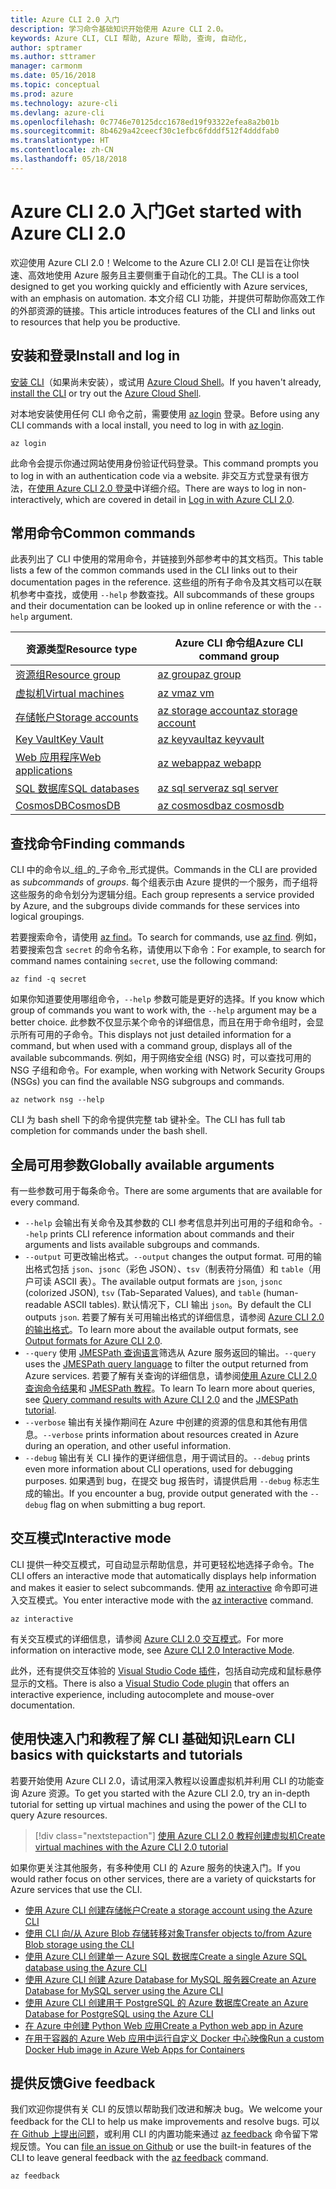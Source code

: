 ```yaml
---
title: Azure CLI 2.0 入门
description: 学习命令基础知识开始使用 Azure CLI 2.0。
keywords: Azure CLI, CLI 帮助, Azure 帮助, 查询, 自动化,
author: sptramer
ms.author: sttramer
manager: carmonm
ms.date: 05/16/2018
ms.topic: conceptual
ms.prod: azure
ms.technology: azure-cli
ms.devlang: azure-cli
ms.openlocfilehash: 0c7746e70125dcc1678ed19f93322efea8a2b01b
ms.sourcegitcommit: 8b4629a42ceecf30c1efbc6fdddf512f4dddfab0
ms.translationtype: HT
ms.contentlocale: zh-CN
ms.lasthandoff: 05/18/2018
---
```

# <a name="get-started-with-azure-cli-20"></a><span data-ttu-id="a0c1c-104">Azure CLI 2.0 入门</span><span class="sxs-lookup"><span data-stu-id="a0c1c-104">Get started with Azure CLI 2.0</span></span>

<span data-ttu-id="a0c1c-105">欢迎使用 Azure CLI 2.0！</span><span class="sxs-lookup"><span data-stu-id="a0c1c-105">Welcome to the Azure CLI 2.0!</span></span> <span data-ttu-id="a0c1c-106">CLI 是旨在让你快速、高效地使用 Azure 服务且主要侧重于自动化的工具。</span><span class="sxs-lookup"><span data-stu-id="a0c1c-106">The CLI is a tool designed to get you working quickly and efficiently with Azure services, with an emphasis on automation.</span></span> <span data-ttu-id="a0c1c-107">本文介绍 CLI 功能，并提供可帮助你高效工作的外部资源的链接。</span><span class="sxs-lookup"><span data-stu-id="a0c1c-107">This article introduces features of the CLI and links out to resources that help you be productive.</span></span>

## <a name="install-and-log-in"></a><span data-ttu-id="a0c1c-108">安装和登录</span><span class="sxs-lookup"><span data-stu-id="a0c1c-108">Install and log in</span></span>

<span data-ttu-id="a0c1c-109">[安装 CLI](install-azure-cli.md)（如果尚未安装），或试用 [Azure Cloud Shell](/azure/cloud-shell/overview)。</span><span class="sxs-lookup"><span data-stu-id="a0c1c-109">If you haven't already, [install the CLI](install-azure-cli.md) or try out the [Azure Cloud Shell](/azure/cloud-shell/overview).</span></span>

<span data-ttu-id="a0c1c-110">对本地安装使用任何 CLI 命令之前，需要使用 [az login](/cli/azure/reference-index#az-login) 登录。</span><span class="sxs-lookup"><span data-stu-id="a0c1c-110">Before using any CLI commands with a local install, you need to log in with [az login](/cli/azure/reference-index#az-login).</span></span>

```azurecli
az login
```

<span data-ttu-id="a0c1c-111">此命令会提示你通过网站使用身份验证代码登录。</span><span class="sxs-lookup"><span data-stu-id="a0c1c-111">This command prompts you to log in with an authentication code via a website.</span></span> <span data-ttu-id="a0c1c-112">非交互方式登录有很方法，在[使用 Azure CLI 2.0 登录](authenticate-azure-cli.md)中详细介绍。</span><span class="sxs-lookup"><span data-stu-id="a0c1c-112">There are ways to log in non-interactively, which are covered in detail in [Log in with Azure CLI 2.0](authenticate-azure-cli.md).</span></span>

## <a name="common-commands"></a><span data-ttu-id="a0c1c-113">常用命令</span><span class="sxs-lookup"><span data-stu-id="a0c1c-113">Common commands</span></span>

<span data-ttu-id="a0c1c-114">此表列出了 CLI 中使用的常用命令，并链接到外部参考中的其文档页。</span><span class="sxs-lookup"><span data-stu-id="a0c1c-114">This table lists a few of the common commands used in the CLI links out to their documentation pages in the reference.</span></span>
<span data-ttu-id="a0c1c-115">这些组的所有子命令及其文档可以在联机参考中查找，或使用 `--help` 参数查找。</span><span class="sxs-lookup"><span data-stu-id="a0c1c-115">All subcommands of these groups and their documentation can be looked up in online reference or with the `--help` argument.</span></span>

| <span data-ttu-id="a0c1c-116">资源类型</span><span class="sxs-lookup"><span data-stu-id="a0c1c-116">Resource type</span></span> | <span data-ttu-id="a0c1c-117">Azure CLI 命令组</span><span class="sxs-lookup"><span data-stu-id="a0c1c-117">Azure CLI command group</span></span> |
|---------------|-------------------------|
| [<span data-ttu-id="a0c1c-118">资源组</span><span class="sxs-lookup"><span data-stu-id="a0c1c-118">Resource group</span></span>](/azure/azure-resource-manager/resource-group-overview) | [<span data-ttu-id="a0c1c-119">az group</span><span class="sxs-lookup"><span data-stu-id="a0c1c-119">az group</span></span>](/cli/azure/group) |
| [<span data-ttu-id="a0c1c-120">虚拟机</span><span class="sxs-lookup"><span data-stu-id="a0c1c-120">Virtual machines</span></span>](/azure/virtual-machines) | [<span data-ttu-id="a0c1c-121">az vm</span><span class="sxs-lookup"><span data-stu-id="a0c1c-121">az vm</span></span>](/cli/azure/vm) |
| [<span data-ttu-id="a0c1c-122">存储帐户</span><span class="sxs-lookup"><span data-stu-id="a0c1c-122">Storage accounts</span></span>](/azure/storage/common/storage-introduction) | [<span data-ttu-id="a0c1c-123">az storage account</span><span class="sxs-lookup"><span data-stu-id="a0c1c-123">az storage account</span></span>](/cli/azure/storage/account) |
| [<span data-ttu-id="a0c1c-124">Key Vault</span><span class="sxs-lookup"><span data-stu-id="a0c1c-124">Key Vault</span></span>](/azure/key-vault/key-vault-whatis) | [<span data-ttu-id="a0c1c-125">az keyvault</span><span class="sxs-lookup"><span data-stu-id="a0c1c-125">az keyvault</span></span>](/cli/azure/keyvault) |
| [<span data-ttu-id="a0c1c-126">Web 应用程序</span><span class="sxs-lookup"><span data-stu-id="a0c1c-126">Web applications</span></span>](/azure/ap-service) | [<span data-ttu-id="a0c1c-127">az webapp</span><span class="sxs-lookup"><span data-stu-id="a0c1c-127">az webapp</span></span>](/cli/azure/webapp) |
| [<span data-ttu-id="a0c1c-128">SQL 数据库</span><span class="sxs-lookup"><span data-stu-id="a0c1c-128">SQL databases</span></span>](/azure/sql-database) | [<span data-ttu-id="a0c1c-129">az sql server</span><span class="sxs-lookup"><span data-stu-id="a0c1c-129">az sql server</span></span>](/cli/azure/sql/server) |
| [<span data-ttu-id="a0c1c-130">CosmosDB</span><span class="sxs-lookup"><span data-stu-id="a0c1c-130">CosmosDB</span></span>](/azure/cosmos-db) | [<span data-ttu-id="a0c1c-131">az cosmosdb</span><span class="sxs-lookup"><span data-stu-id="a0c1c-131">az cosmosdb</span></span>](/cli/azure/cosmosdb) |

## <a name="finding-commands"></a><span data-ttu-id="a0c1c-132">查找命令</span><span class="sxs-lookup"><span data-stu-id="a0c1c-132">Finding commands</span></span>

<span data-ttu-id="a0c1c-133">CLI 中的命令以_组_的_子命令_形式提供。</span><span class="sxs-lookup"><span data-stu-id="a0c1c-133">Commands in the CLI are provided as _subcommands_ of _groups_.</span></span>
<span data-ttu-id="a0c1c-134">每个组表示由 Azure 提供的一个服务，而子组将这些服务的命令划分为逻辑分组。</span><span class="sxs-lookup"><span data-stu-id="a0c1c-134">Each group represents a service provided by Azure, and the subgroups divide commands for these services into logical groupings.</span></span>

<span data-ttu-id="a0c1c-135">若要搜索命令，请使用 [az find](/cli/azure/reference-index#az-find)。</span><span class="sxs-lookup"><span data-stu-id="a0c1c-135">To search for commands, use [az find](/cli/azure/reference-index#az-find).</span></span> <span data-ttu-id="a0c1c-136">例如，若要搜索包含 `secret` 的命令名称，请使用以下命令：</span><span class="sxs-lookup"><span data-stu-id="a0c1c-136">For example, to search for command names containing `secret`, use the following command:</span></span>

```azurecli-interactive
az find -q secret
```

<span data-ttu-id="a0c1c-137">如果你知道要使用哪组命令，`--help` 参数可能是更好的选择。</span><span class="sxs-lookup"><span data-stu-id="a0c1c-137">If you know which group of commands you want to work with, the `--help` argument may be a better choice.</span></span> <span data-ttu-id="a0c1c-138">此参数不仅显示某个命令的详细信息，而且在用于命令组时，会显示所有可用的子命令。</span><span class="sxs-lookup"><span data-stu-id="a0c1c-138">This displays not just detailed information for a command, but when used with a command group, displays all of the available subcommands.</span></span> <span data-ttu-id="a0c1c-139">例如，用于网络安全组 (NSG) 时，可以查找可用的 NSG 子组和命令。</span><span class="sxs-lookup"><span data-stu-id="a0c1c-139">For example, when working with Network Security Groups (NSGs) you can find the available NSG subgroups and commands.</span></span>

```azurecli-interactive
az network nsg --help
```

<span data-ttu-id="a0c1c-140">CLI 为 bash shell 下的命令提供完整 tab 键补全。</span><span class="sxs-lookup"><span data-stu-id="a0c1c-140">The CLI has full tab completion for commands under the bash shell.</span></span>

## <a name="globally-available-arguments"></a><span data-ttu-id="a0c1c-141">全局可用参数</span><span class="sxs-lookup"><span data-stu-id="a0c1c-141">Globally available arguments</span></span>

<span data-ttu-id="a0c1c-142">有一些参数可用于每条命令。</span><span class="sxs-lookup"><span data-stu-id="a0c1c-142">There are some arguments that are available for every command.</span></span>

* <span data-ttu-id="a0c1c-143">`--help` 会输出有关命令及其参数的 CLI 参考信息并列出可用的子组和命令。</span><span class="sxs-lookup"><span data-stu-id="a0c1c-143">`--help` prints CLI reference information about commands and their arguments and lists available subgroups and commands.</span></span>
* <span data-ttu-id="a0c1c-144">`--output` 可更改输出格式。</span><span class="sxs-lookup"><span data-stu-id="a0c1c-144">`--output` changes the output format.</span></span> <span data-ttu-id="a0c1c-145">可用的输出格式包括 `json`、`jsonc`（彩色 JSON）、`tsv`（制表符分隔值）和 `table`（用户可读 ASCII 表）。</span><span class="sxs-lookup"><span data-stu-id="a0c1c-145">The available output formats are `json`, `jsonc` (colorized JSON), `tsv` (Tab-Separated Values), and `table` (human-readable ASCII tables).</span></span> <span data-ttu-id="a0c1c-146">默认情况下，CLI 输出 `json`。</span><span class="sxs-lookup"><span data-stu-id="a0c1c-146">By default the CLI outputs `json`.</span></span> <span data-ttu-id="a0c1c-147">若要了解有关可用输出格式的详细信息，请参阅 [Azure CLI 2.0 的输出格式](format-output-azure-cli.md)。</span><span class="sxs-lookup"><span data-stu-id="a0c1c-147">To learn more about the available output formats, see [Output formats for Azure CLI 2.0](format-output-azure-cli.md).</span></span>
* <span data-ttu-id="a0c1c-148">`--query` 使用 [JMESPath 查询语言](http://jmespath.org/)筛选从 Azure 服务返回的输出。</span><span class="sxs-lookup"><span data-stu-id="a0c1c-148">`--query` uses the [JMESPath query language](http://jmespath.org/) to filter the output returned from Azure services.</span></span> <span data-ttu-id="a0c1c-149">若要了解有关查询的详细信息，请参阅[使用 Azure CLI 2.0 查询命令结果](query-azure-cli.md)和 [JMESPath 教程](http://jmespath.org/tutorial.html)。</span><span class="sxs-lookup"><span data-stu-id="a0c1c-149">To learn To learn more about queries, see [Query command results with Azure CLI 2.0](query-azure-cli.md) and the [JMESPath tutorial](http://jmespath.org/tutorial.html).</span></span>
* <span data-ttu-id="a0c1c-150">`--verbose` 输出有关操作期间在 Azure 中创建的资源的信息和其他有用信息。</span><span class="sxs-lookup"><span data-stu-id="a0c1c-150">`--verbose` prints information about resources created in Azure during an operation, and other useful information.</span></span>
* <span data-ttu-id="a0c1c-151">`--debug` 输出有关 CLI 操作的更详细信息，用于调试目的。</span><span class="sxs-lookup"><span data-stu-id="a0c1c-151">`--debug` prints even more information about CLI operations, used for debugging purposes.</span></span> <span data-ttu-id="a0c1c-152">如果遇到 bug，在提交 bug 报告时，请提供启用 `--debug` 标志生成的输出。</span><span class="sxs-lookup"><span data-stu-id="a0c1c-152">If you encounter a bug, provide output generated with the `--debug` flag on when submitting a bug report.</span></span>


## <a name="interactive-mode"></a><span data-ttu-id="a0c1c-153">交互模式</span><span class="sxs-lookup"><span data-stu-id="a0c1c-153">Interactive mode</span></span>

<span data-ttu-id="a0c1c-154">CLI 提供一种交互模式，可自动显示帮助信息，并可更轻松地选择子命令。</span><span class="sxs-lookup"><span data-stu-id="a0c1c-154">The CLI offers an interactive mode that automatically displays help information and makes it easier to select subcommands.</span></span> <span data-ttu-id="a0c1c-155">使用 [az interactive](/cli/azure/reference-index#az-interactive) 命令即可进入交互模式。</span><span class="sxs-lookup"><span data-stu-id="a0c1c-155">You enter interactive mode with the [az interactive](/cli/azure/reference-index#az-interactive) command.</span></span>

```azurecli-interactive
az interactive
```

<span data-ttu-id="a0c1c-156">有关交互模式的详细信息，请参阅 [Azure CLI 2.0 交互模式](interactive-azure-cli.md)。</span><span class="sxs-lookup"><span data-stu-id="a0c1c-156">For more information on interactive mode, see [Azure CLI 2.0 Interactive Mode](interactive-azure-cli.md).</span></span>

<span data-ttu-id="a0c1c-157">此外，还有提供交互体验的 [Visual Studio Code 插件](https://marketplace.visualstudio.com/items?itemName=ms-vscode.azurecli)，包括自动完成和鼠标悬停显示的文档。</span><span class="sxs-lookup"><span data-stu-id="a0c1c-157">There is also a [Visual Studio Code plugin](https://marketplace.visualstudio.com/items?itemName=ms-vscode.azurecli) that offers an interactive experience, including autocomplete and mouse-over documentation.</span></span>

## <a name="learn-cli-basics-with-quickstarts-and-tutorials"></a><span data-ttu-id="a0c1c-158">使用快速入门和教程了解 CLI 基础知识</span><span class="sxs-lookup"><span data-stu-id="a0c1c-158">Learn CLI basics with quickstarts and tutorials</span></span>

<span data-ttu-id="a0c1c-159">若要开始使用 Azure CLI 2.0，请试用深入教程以设置虚拟机并利用 CLI 的功能查询 Azure 资源。</span><span class="sxs-lookup"><span data-stu-id="a0c1c-159">To get you started with the Azure CLI 2.0, try an in-depth tutorial for setting up virtual machines and using the power of the CLI to query Azure resources.</span></span>

> [!div class="nextstepaction"]
> [<span data-ttu-id="a0c1c-160">使用 Azure CLI 2.0 教程创建虚拟机</span><span class="sxs-lookup"><span data-stu-id="a0c1c-160">Create virtual machines with the Azure CLI 2.0 tutorial</span></span>](azure-cli-vm-tutorial.yml)

<span data-ttu-id="a0c1c-161">如果你更关注其他服务，有多种使用 CLI 的 Azure 服务的快速入门。</span><span class="sxs-lookup"><span data-stu-id="a0c1c-161">If you would rather focus on other services, there are a variety of quickstarts for Azure services that use the CLI.</span></span>

* [<span data-ttu-id="a0c1c-162">使用 Azure CLI 创建存储帐户</span><span class="sxs-lookup"><span data-stu-id="a0c1c-162">Create a storage account using the Azure CLI</span></span>](/azure/storage/common/storage-quickstart-create-storage-account-cli)
* [<span data-ttu-id="a0c1c-163">使用 CLI 向/从 Azure Blob 存储转移对象</span><span class="sxs-lookup"><span data-stu-id="a0c1c-163">Transfer objects to/from Azure Blob storage using the CLI</span></span>](/azure/storage/blobs/storage-quickstart-blobs-cli)
* [<span data-ttu-id="a0c1c-164">使用 Azure CLI 创建单一 Azure SQL 数据库</span><span class="sxs-lookup"><span data-stu-id="a0c1c-164">Create a single Azure SQL database using the Azure CLI</span></span>](/azure/sql-database/sql-database-get-started-cli)
* [<span data-ttu-id="a0c1c-165">使用 Azure CLI 创建 Azure Database for MySQL 服务器</span><span class="sxs-lookup"><span data-stu-id="a0c1c-165">Create an Azure Database for MySQL server using the Azure CLI</span></span>](/azure/mysql/quickstart-create-mysql-server-database-using-azure-cli)
* [<span data-ttu-id="a0c1c-166">使用 Azure CLI 创建用于 PostgreSQL 的 Azure 数据库</span><span class="sxs-lookup"><span data-stu-id="a0c1c-166">Create an Azure Database for PostgreSQL using the Azure CLI</span></span>](/azure/postgresql/quickstart-create-server-database-azure-cli)
* [<span data-ttu-id="a0c1c-167">在 Azure 中创建 Python Web 应用</span><span class="sxs-lookup"><span data-stu-id="a0c1c-167">Create a Python web app in Azure</span></span>](/azure/app-service/app-service-web-get-started-python)
* [<span data-ttu-id="a0c1c-168">在用于容器的 Azure Web 应用中运行自定义 Docker 中心映像</span><span class="sxs-lookup"><span data-stu-id="a0c1c-168">Run a custom Docker Hub image in Azure Web Apps for Containers</span></span>](/azure/app-service/containers/quickstart-custom-docker-image)

## <a name="give-feedback"></a><span data-ttu-id="a0c1c-169">提供反馈</span><span class="sxs-lookup"><span data-stu-id="a0c1c-169">Give feedback</span></span>

<span data-ttu-id="a0c1c-170">我们欢迎你提供有关 CLI 的反馈以帮助我们改进和解决 bug。</span><span class="sxs-lookup"><span data-stu-id="a0c1c-170">We welcome your feedback for the CLI to help us make improvements and resolve bugs.</span></span> <span data-ttu-id="a0c1c-171">可以[在 Github 上提出问题](https://github.com/azure/azure-cli/issues)，或利用 CLI 的内置功能来通过 [az feedback](/cli/azure/reference-index#az-feedback) 命令留下常规反馈。</span><span class="sxs-lookup"><span data-stu-id="a0c1c-171">You can [file an issue on Github](https://github.com/azure/azure-cli/issues) or use the built-in features of the CLI to leave general feedback with the [az feedback](/cli/azure/reference-index#az-feedback) command.</span></span>

```azurecli-interactive
az feedback
```
